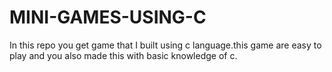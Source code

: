 # MINI-GAMES-USING-C
In this repo you get game that I built using c language.this game are easy to play and you also made this with basic knowledge of c.
